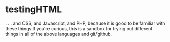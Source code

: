 # testingHTML
. . . and CSS, and Javascript, and PHP, because it is good to be familiar with these things
If you're curious, this is a sandbox for trying out different things in all of the above languages and git/github. 

